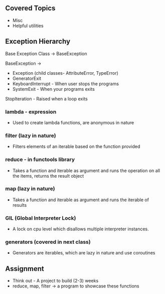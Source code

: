 ## Covered Topics
- Misc
- Helpful utilities


## Exception Hierarchy

Base Exception Class -> BaseException

BaseException -> 
- Exception (child classes- AttributeError, TypeError)
- GeneratorExit
- KeyboardInterrupt - When user stops the programs
- SystemExit - When your programs exits


StopIteration - Raised when a loop exits

### lambda - expression
- Used to create lambda functions, are anonymous in nature

### filter (lazy in nature)
- Filters elements of an iterable based on the function provided

### reduce - in functools library
- Takes a function and iterable as argument and runs the operation on all the items, returns the result object

### map (lazy in nature)
- Takes a function and iterable as argument and runs the iterable of results

### GIL (Global Interpreter Lock)
- A lock on cpu level which disallows multiple interpreter instances.

### generators (covered in next class)
- Generators are iterables, which are lazy in nature and use coroutines

## Assignment
- Think out - A project to build (2-3) weeks
- reduce, map, filter -> a program to showcase these functions
